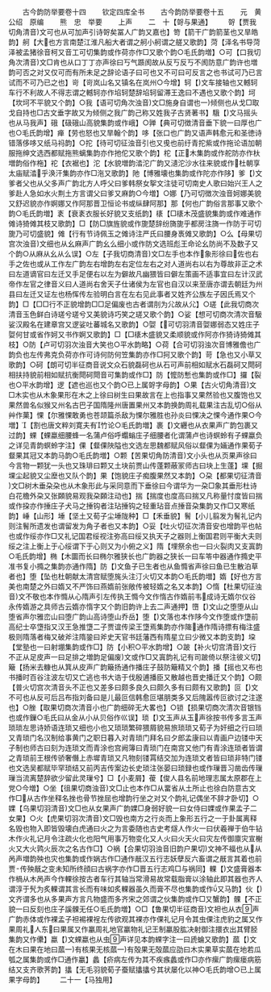 <!-- { "loadSidebar": true } -->

　　古今韵防举要卷十四
　　钦定四库全书
　　古今韵防举要卷十五
　　元　黄公绍　原编
　　熊　忠　举要
　　上声
　　二　十【哿与果通】
　　哿【贾我切角清音文可也从可加声引诗哿矣冨人广韵又嘉也】笴【箭干广韵箭茎也又旱皓韵】舸【大也方言南楚江淮凡船大者谓之舸小舸谓之艖又歌韵】菏【泽名书导菏泽被孟猪徐音柯又音工可切集韵或作荷亦作□又歌个韵○毛氏韵増】○可【口我切角次清音文□肯也从口丁丁亦声徐曰丂气踬阂故从反丂反丂不阂防意广韵许也増韵可否之对又仅可而有所未足之辞论语子曰可也又不可曰可反言之也书试可乃已言试而不可乃已之也】岢【岢岚山名又镇名在岚州○今增】轲【文车接轴也又轗轲车行不利故人不得志谓之轗轲亦作埳轲楚辞埳轲留滞王逸曰不遇也又歌个韵】坷【坎坷不平貌又个韵】○我【语可切角次浊音文□施身自谓也一倾侧也从戈□取戈自持也□古文垂字故又为倾侧之我广韵己称又姓我子古贤著书】騀【文马摇头也从马我声】硪【砐硪山高貌集韵或作峨】○亸【典可切徴清音垂下貌一曰厚也广也○毛氏韵增】瘅【劳也怒也又旱翰个韵】哆【张口也广韵又语声韩愈元和圣徳诗错落侈哆又纸马祃韵】○拕【待可切征浊音引也又曵也前纡青拕紫或作拖论语加朝服拖绅文选西都赋拖熊螭集韵亦作扡佗又歌个韵】柁【正木集韵或作舵防亦作杕増韵俗作柂】袉【衣裾也】沱【水貌増韵涾沱广韵又瀢沱沙水往来貌或作杜朝享太庙赋涾乎涣汗集韵亦作□沲又歌韵】阤【博雅壊也集韵或作陀亦作陊】爹【文爹者父也从父多声广韵北方人呼父曰爹韩祭女挐文注徒可切南史人歌曰始兴王人之爹赴人急如水火荆土方言谓父曰爹又麻韵○今増】○娜【乃可切徴次浊音妸娜美貌又舒迟貌亦作婀娜又作阿那晋卫恒论书或纵肆阿那】那【何也广韵俗言那事又歌个韵○毛氏韵増】袲【衰袲衣服长好貌又支纸韵】橠【□橠木茂盛貌集韵或作难通作傩诗猗傩其枝又歌韵】□【防□旗旌貌或作旎楚辞纷旖旎乎都房注旖一作防于可切旎乃可切盛貌】傩【行有节诗佩玉之傩诗注严氏曰腰身褭傩又歌韵】○么【母果切宫次浊音文细也从幺麻声广韵幺么细小或作防文选班彪王命论幺防尚不及数子又个韵○从麻从幺从么误】○左【子我切商清音文□左手也本作象形徐曰佐也右手之佐也或从工作左广韵左右增韵左右定位左右之对人道尚右以右为尊故非正之术曰左道谪官曰左迁又手足便右以左为僻故凡幽猥皆曰僻左策画不适事宜曰左计汉武帝作左官之律音义曰人道尚右舍天子仕诸侯为左官也自汉以来至唐亦谓去朝廷为州县曰左迁又证左也杨恽传左验明白言在左右见此事者又姓齐公族左子因氏焉又个韵】□【□□行不正貌增韵□□足偏废也古者谓刖为尣故从尣】○瑳【此我切商次清音玉色鲜白诗瑳兮瑳兮又美貌诗巧笑之瑳又歌个韵】○娑【想可切商次清次音馺娑汉殿名在建章宫又逻娑吐蕃城名又歌韵】○娿【可切羽清音娿娜弱态又姓庄子娿何甘或省作妸又书作婀又歌韵】□【□橠木盛貌又柔顺貌或作阿亦作猗诗猗傩其枝】○防【卢可切羽次浊音大笑也○平水韵略】○荷【合可切羽浊次音博雅儋也广韵负也左传弗克负荷亦作可诗何防何笠集韵亦作□抲又歌个韵】苛【急也又小草又歌韵】○砢【朗可切半征商音说文众石貌磊砢也从石可声前相如赋水石磊砢又閜砢相扶持貌前相如赋抗衡閜砢閜音可集韵或作□】防【懡防慙也集韵或作□】攞【裂也○平水韵增】逻【遮也巡也又个韵○已上属哿字母韵】○果【古火切角清音文□木实也从木象果形在木之上徐曰树生曰果故言在上也指事又果然验也又腹饱也又果然兽名似猴又州名古巴子国隋隆州唐置果州又本韵换韵周礼载果注古乱切○俗从艸作菓】惈【尔雅惈敢勇也苍颉篇杀敌为惈尔雅胜也孙炎曰惈决之惈今通作果○今増】【割也唐文粹刘寛夫有竹论○毛氏韵増】裹【文纒也从衣果声广韵包裹又过韵】蜾【蜾蠃细腰蜂一名蒲卢俗呼蠮螉庄子细腰者化谓蒲卢也诗螟蛉有子蜾蠃负之详见青韵螟蛉字注】倮【韰倮陜隘也文选左思魏都赋风俗以韰倮为婳通作果荀子韰果其冠又本韵马韵○毛氏韵増】○颗【苦果切角防清音文小头也从页果声徐曰今言物一颗犹一头也又珠琲曰颗又土块前贾山传蓬颗蔽冡师古曰块上生蓬】堁【掘堁尘起貌又尘塺也又队个韵】果【饱貌庄子痴腹果然又本韵】○朶【都果切征清音文□树木垂朶朶也从木象形此与采同意而下垂徐曰今谓华为一朶□象其垂形杜诗白花檐外朶又张頥貌易观我朶頥注动也】揣【揣度也度高曰揣又凡称量忖度皆曰揣或作挅亦作捶庄子犬马之捶钩者注玷捶钩之轻重玷音点捶音朶集韵又作□又寒纸韵】崜【山形】埵【坚土又荀子尘埵陇种】□【禾垂貌】鬌【小儿翦发为鬌礼记内则注鬌所遗发也谓留发为角子者也又本韵】○妥【吐火切征次清音安也增韵平也帖也或作绥亦作□又礼记国君绥视注弥高曰绥又执天子之器则上衡国君则平衡大夫则绥之注上衡上于心绥谓下于心则又为小俯之义】隋【埋祭余也一曰火裂肉又支寘韵○毛氏韵增】椭【木圜而长曰椭尔雅狭长也广韵器之狭长一曰车笭中器通作撱史平准书复小撱之集韵亦通作隋】防【文鱼子已生者也从鱼憜省声徐曰鱼已生散泊草者也】堕【坠也杜朝献太清宫赋堕旄头注汀火切又本韵○毛氏韵増】媠【好也方言美也南楚之外曰媠又不严饰曰燕媠前张敞传被轻媠之名又本韵】○惰【杜果切征浊音文不敬也本作憜从心隋声引左传执王憜今文作惰古作媠前韦成诗无媠尔仪谷永传媠游之具师古云媠亦惰字又个韵旧韵许上去二声通押】嶞【文山之堕堕从山堕省声尔雅峦山曰堕广韵山高诗堕山乔岳】堕【文落也本作陊今文作堕或作墯前高纪士卒墯指又汉王急推墯二子贾谊传梁王墯焉集韵亦作隓通作隋诗摽有梅注盛极则隋落者梅又破斧注隋銎曰斧史天官书廷藩西有隋星立曰少微又本韵支韵】垜【堂塾也一曰射堋集韵或作□】防【小积○平水韵增】○跛【补火切宫清音文行不正从足皮声一曰足排之増韵足偏废文或作□又寘韵礼记有司跛倚以祭注彼义切】簸【扬米去糠也从箕从皮声广韵簸扬通作播庄子鼓防簸精又个韵】播【摇也又布也书播时百谷注波左切又亡逃也书大诰于伐殷逋播臣又散越也晋史播迁又个韵】○颇【普火切宫次清音头不正也又差多曰颇多良久曰颇久多有曰颇有又歌韵】叵【文不可也从反可后吕布指刘备曰是儿最叵信韩愈叵堪朋类多又后隗嚣传叵欲讨之注遂也】○脞【取果切商次清音小也广韵细碎无大畧也】○锁【损果切商次清次音银铛也或作鏁○毛氏曰从金从小从贝俗作巛误】琐【文玉声从玉声徐按书传多言玉声琐琐左思诗娇语连琐又细也小也又琐琐繁碎猥屑貌易旅琐琐又荀子为奸细之行曰琐又青琐门名汉制给事黄门之职日暮入对青琐门拜名曰夕郎孟康曰以青画户边镂中天子制也师古曰刻为连琐文而青涂也宫阙簿曰青琐门在南宫又他门有青涂连琐者皆谓之青琐前王根传骄奢僭上赤墀青琐又凡物刻镂罥结交加为连琐文者皆曰琐非特门镂也文选吴都赋毕罕琐结又前丙吉传案边长史琐注张晏曰琐録也或作璅晋习凿齿传璅璅当流离楚辞欲少留此灵璅兮】□【小麦屑】葰【俊人县名前地理志属太原郡在上党○今増】○坐【徂果切商浊音文□止也本作□从畱省从土所止也徐白防意古文作□从古作坐释名挫也骨节挫屈也增韵行坐之对又个韵礼记偶坐不辞才卧切】○婐【乌果切羽清音文□也从女果声广韵婐□身弱好貌一曰女侍曰婐或作果孟子二女果】○火【虎果切羽次清音文□毁也南方之行炎而上象形五行之一于卦属离释名毁也物入即皆毁壊白虎通曰火之为言委随也古史考燧人作火一曰伏羲禅于伯牛钻木作火礼记月令注疏火化也阳气用事万物变化又人火曰火天火曰灾左传御廪灾宣榭火又大火鹑火辰次之名古作□】○祸【合果切羽浊音旧韵户果切文神不福也从从呙声増韵殃也灾也集韵或作娲古作□通作旤汉五行志妖孽反六畜谓之旤言其着也前贾传殃旤之变未知所终顔曰古祸字亦作□晋五行志鸡□与祸同】輠【文盛膏器本作楇从木呙声今作輠徐按古者车行其轴当常滑易故常载脂膏以涂轴此即其器也齐人谓淳于髠为炙輠谓其言长而有味如炙輠器虽久而膏不尽也集韵或作又马韵】伙【文齐谓多也从多果声方言凡物盛而多齐宋之郊谓之伙集韵或作□又蟹韵】髁【不正貌一曰反刻也庄子謑髁无任○毛氏韵増】○□【鲁果切半征商音文袒也从衣声广韵赤体或作裸孟子袒裼裸裎左传欲观其裸亦作倮礼记月令其虫倮注虎豹之属又作果周礼人东曰果属又作臝周礼地官臝物礼记王制臝股肱决射御注擐衣出其臂胫集韵又作儽】蠃【文蜾蠃也从虫声详见本韵蜾字注一曰虒蜦又歌韵】蓏【文在木曰果在地曰蓏一有核果无核蓏一有殻果无殻蓏应劭曰木实果草实蓏在地若瓜瓠之属集韵或作□通作臝】蠡【疥病左传为其不疾瘯蠡或作□亦作瘰广韵瘰瘘病筋结又支齐歌荠韵】攭【无毛羽貌荀子蚕赋攭攭兮其状屡化以神○毛氏韵增○已上属果字母韵】
　　二十一【马独用】
